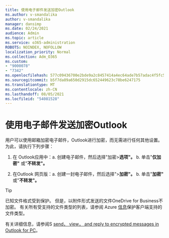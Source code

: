 ```yaml
---
title: 使用电子邮件发送加密Outlook
ms.author: v-smandalika
author: v-smandalika
manager: dansimp
ms.date: 02/24/2021
audience: Admin
ms.topic: article
ms.service: o365-administration
ROBOTS: NOINDEX, NOFOLLOW
localization_priority: Normal
ms.collection: Adm_O365
ms.custom:
- "9000078"
- "7342"
ms.openlocfilehash: 577c09436700e2bde9a2c8457414a4ec64ade7b57adac4f5fc51ca7cffe73656
ms.sourcegitcommit: b5f7da89a650d2915dc652449623c78be6247175
ms.translationtype: MT
ms.contentlocale: zh-CN
ms.lasthandoff: 08/05/2021
ms.locfileid: "54081528"
---
```

# <a name="send-encrypted-email-using-outlook"></a>使用电子邮件发送加密Outlook

用户可以使用邮箱加密电子邮件，Outlook进行加密，而无需进行任何其他设置。 为此，请执行下列步骤：

1. 在 Outlook应用中：a. 创建电子邮件，然后选择"加密>**选项"。** 
    b. 单击"**仅加密"** 或"**不转发"。**

2. 在Outlook 网页版：a. 创建一封电子邮件，然后选择">**加密"。**
    b. 单击"**加密"** 或"**不转发"。**

> [!TIP]
> 已知文件格式受到保护。 但是，以附件形式发送的文件OneDrive for Business不加密。 有关所有受支持的文件类型的列表，请参阅 Azure [信息](https://docs.microsoft.com/azure/information-protection/rms-client/client-admin-guide-file-types)保护客户端支持的文件类型。

有关详细信息，请参阅S [send， view， and reply to encrypted messages in Outlook for PC](https://support.microsoft.com/topic/send-view-and-reply-to-encrypted-messages-in-outlook-for-pc-eaa43495-9bbb-4fca-922a-df90dee51980)。



